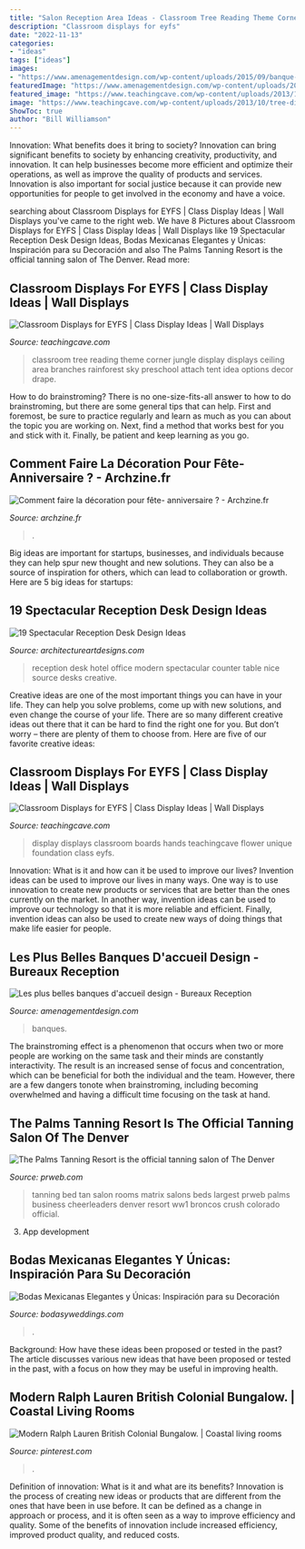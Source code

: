```yaml
---
title: "Salon Reception Area Ideas - Classroom Tree Reading Theme Corner Jungle Display Displays Ceiling Area Branches Rainforest Sky Preschool Attach Tent Idea Options Decor Drape"
description: "Classroom displays for eyfs"
date: "2022-11-13"
categories:
- "ideas"
tags: ["ideas"]
images:
- "https://www.amenagementdesign.com/wp-content/uploads/2015/09/banque-accueil-metal-e1442479982395.jpg"
featuredImage: "https://www.amenagementdesign.com/wp-content/uploads/2015/09/banque-accueil-metal-e1442479982395.jpg"
featured_image: "https://www.teachingcave.com/wp-content/uploads/2013/10/tree-display.jpg"
image: "https://www.teachingcave.com/wp-content/uploads/2013/10/tree-display.jpg"
ShowToc: true
author: "Bill Williamson"
---
```



Innovation: What benefits does it bring to society?
Innovation can bring significant benefits to society by enhancing creativity, productivity, and innovation. It can help businesses become more efficient and optimize their operations, as well as improve the quality of products and services. Innovation is also important for social justice because it can provide new opportunities for people to get involved in the economy and have a voice.

	

		
searching about Classroom Displays for EYFS | Class Display Ideas | Wall Displays you've came to the right web. We have 8 Pictures about Classroom Displays for EYFS | Class Display Ideas | Wall Displays like 19 Spectacular Reception Desk Design Ideas, Bodas Mexicanas Elegantes y Únicas: Inspiración para su Decoración and also The Palms Tanning Resort is the official tanning salon of The Denver. Read more:
		
    
## Classroom Displays For EYFS | Class Display Ideas | Wall Displays

<img loading=lazy src="https://www.teachingcave.com/wp-content/uploads/2013/10/tree-display.jpg" onerror="this.onerror=null;this.src='https://tse2.mm.bing.net/th?id=OIP.gomkWS2KPPK0MY3asCDkkgHaNJ&amp;pid=15.1';" alt="Classroom Displays for EYFS | Class Display Ideas | Wall Displays">

_Source: teachingcave.com_

>classroom tree reading theme corner jungle display displays ceiling area branches rainforest sky preschool attach tent idea options decor drape. 

	

How to do brainstroming?
There is no one-size-fits-all answer to how to do brainstroming, but there are some general tips that can help. First and foremost, be sure to practice regularly and learn as much as you can about the topic you are working on. Next, find a method that works best for you and stick with it. Finally, be patient and keep learning as you go.

    
## Comment Faire La Décoration Pour Fête- Anniversaire ? - Archzine.fr

<img loading=lazy src="https://archzine.fr/wp-content/uploads/2014/07/deco-original.jpg" onerror="this.onerror=null;this.src='https://tse4.mm.bing.net/th?id=OIP.hClzCXImKETHdPiRlhCdFAHaLG&amp;pid=15.1';" alt="Comment faire la décoration pour fête- anniversaire ? - Archzine.fr">

_Source: archzine.fr_

>. 

	

Big ideas are important for startups, businesses, and individuals because they can help spur new thought and new solutions. They can also be a source of inspiration for others, which can lead to collaboration or growth. Here are 5 big ideas for startups:

    
## 19 Spectacular Reception Desk Design Ideas

<img loading=lazy src="https://www.architectureartdesigns.com/wp-content/uploads/2015/07/253-630x473.jpg" onerror="this.onerror=null;this.src='https://tse3.mm.bing.net/th?id=OIP.yzXTwZpP7vSKfSQfYFnyxgHaFj&amp;pid=15.1';" alt="19 Spectacular Reception Desk Design Ideas">

_Source: architectureartdesigns.com_

>reception desk hotel office modern spectacular counter table nice source desks creative. 

	

Creative ideas are one of the most important things you can have in your life. They can help you solve problems, come up with new solutions, and even change the course of your life. There are so many different creative ideas out there that it can be hard to find the right one for you. But don’t worry – there are plenty of them to choose from. Here are five of our favorite creative ideas: 

    
## Classroom Displays For EYFS | Class Display Ideas | Wall Displays

<img loading=lazy src="http://www.teachingcave.com/wp-content/uploads/2013/10/display-flower-hands.jpg" onerror="this.onerror=null;this.src='https://tse1.mm.bing.net/th?id=OIP.Q950TOtmcxuNeKsCAD9lsgHaNJ&amp;pid=15.1';" alt="Classroom Displays for EYFS | Class Display Ideas | Wall Displays">

_Source: teachingcave.com_

>display displays classroom boards hands teachingcave flower unique foundation class eyfs. 

	

Innovation: What is it and how can it be used to improve our lives?
Invention ideas can be used to improve our lives in many ways. One way is to use innovation to create new products or services that are better than the ones currently on the market. In another way, invention ideas can be used to improve our technology so that it is more reliable and efficient. Finally, invention ideas can also be used to create new ways of doing things that make life easier for people.

    
## Les Plus Belles Banques D&#039;accueil Design - Bureaux Reception

<img loading=lazy src="https://www.amenagementdesign.com/wp-content/uploads/2015/09/banque-accueil-metal-e1442479982395.jpg" onerror="this.onerror=null;this.src='https://tse3.mm.bing.net/th?id=OIP.9-stAHNGx34WKn5NocDoqQHaJ3&amp;pid=15.1';" alt="Les plus belles banques d&#039;accueil design - Bureaux Reception">

_Source: amenagementdesign.com_

>banques. 

	

The brainstroming effect is a phenomenon that occurs when two or more people are working on the same task and their minds are constantly interactivity. The result is an increased sense of focus and concentration, which can be beneficial for both the individual and the team. However, there are a few dangers tonote when brainstroming, including becoming overwhelmed and having a difficult time focusing on the task at hand.

    
## The Palms Tanning Resort Is The Official Tanning Salon Of The Denver

<img loading=lazy src="http://ww1.prweb.com/prfiles/2004/01/09/97934/Matrix_in_Room_Photo.JPG" onerror="this.onerror=null;this.src='https://tse1.mm.bing.net/th?id=OIP.I5EzG0Yt3epFiluQU5rJFAHaFP&amp;pid=15.1';" alt="The Palms Tanning Resort is the official tanning salon of The Denver">

_Source: prweb.com_

>tanning bed tan salon rooms matrix salons beds largest prweb palms business cheerleaders denver resort ww1 broncos crush colorado official. 

	

3. App development 

    
## Bodas Mexicanas Elegantes Y Únicas: Inspiración Para Su Decoración

<img loading=lazy src="https://bodasyweddings.com/wp-content/uploads/2016/11/foto-call-para-una-fiesta-mexicana.jpg" onerror="this.onerror=null;this.src='https://tse2.mm.bing.net/th?id=OIP.SoDnEi4cUM80k4K7WehjkAHaNI&amp;pid=15.1';" alt="Bodas Mexicanas Elegantes y Únicas: Inspiración para su Decoración">

_Source: bodasyweddings.com_

>. 

	

Background: How have these ideas been proposed or tested in the past?
The article discusses various new ideas that have been proposed or tested in the past, with a focus on how they may be useful in improving health.

    
## Modern Ralph Lauren British Colonial Bungalow. | Coastal Living Rooms

<img loading=lazy src="https://i.pinimg.com/736x/f0/49/2e/f0492ef34b90ea88c3a1ebe62dd31e66--british-colonial-beach-styles.jpg" onerror="this.onerror=null;this.src='https://tse1.mm.bing.net/th?id=OIP.JK0wp7JZkYmqzdxxayvURQHaJ3&amp;pid=15.1';" alt="Modern Ralph Lauren British Colonial Bungalow. | Coastal living rooms">

_Source: pinterest.com_

>. 

	

Definition of innovation: What is it and what are its benefits?
Innovation is the process of creating new ideas or products that are different from the ones that have been in use before. It can be defined as a change in approach or process, and it is often seen as a way to improve efficiency and quality. Some of the benefits of innovation include increased efficiency, improved product quality, and reduced costs.

